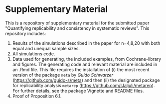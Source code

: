 # Supplementary Material
This is a repository of supplementary material for the submitted paper "Quantifying replicability and consistency in systematic reviews". 
This repository includes: 
1. Results of the simulations described in the paper for n=4,8,20 with both equal and unequal sample sizes.   
1. All simulations code. 
1. Data used for generating, the included examples, from Cochrane-library and figures. The generating code and relevant material are included in an .Rmd file. This file requires the installation of (i) the most recent version of the package `meta` by *Guido Schwarzer*
(https://github.com/guido-s/meta) and then (ii) the designated package for replicability analysis `metarep` (https://github.com/IJaljuli/metarep). For further details, see the package Vignette and README files. 
1. Proof of Proposition 6.1.
